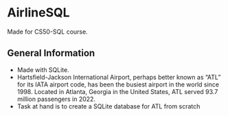 # AirlineSQL
Made for CS50-SQL course.

## General Information
- Made with SQLite.
- Hartsfield-Jackson International Airport, perhaps better known as “ATL” for its IATA airport code, has been the busiest airport in the world since 1998. Located in Atlanta, Georgia in the United States, ATL served 93.7 million passengers in 2022.
- Task at hand is to create a SQLite database for ATL from scratch
